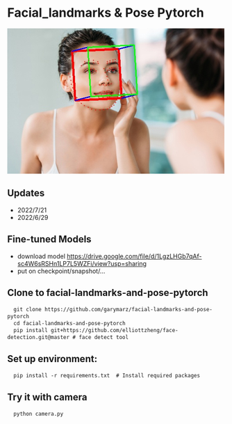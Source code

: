 # Facial_landmarks & Pose Pytorch

![image](https://github.com/garymarz/facial-landmarks-and-pose-pytorch/blob/main/Demo4.jpg)

## Updates
*  2022/7/21
*  2022/6/29
## Fine-tuned Models
* download model https://drive.google.com/file/d/1LgzLHGb7qAf-sc4W6sRSHn1LP7L5WZFi/view?usp=sharing  
* put on checkpoint/snapshot/...
## Clone to facial-landmarks-and-pose-pytorch
      git clone https://github.com/garymarz/facial-landmarks-and-pose-pytorch  
      cd facial-landmarks-and-pose-pytorch
      pip install git+https://github.com/elliottzheng/face-detection.git@master # face detect tool
##  Set up environment:   
      pip install -r requirements.txt  # Install required packages
##  Try it with camera      
      python camera.py  
